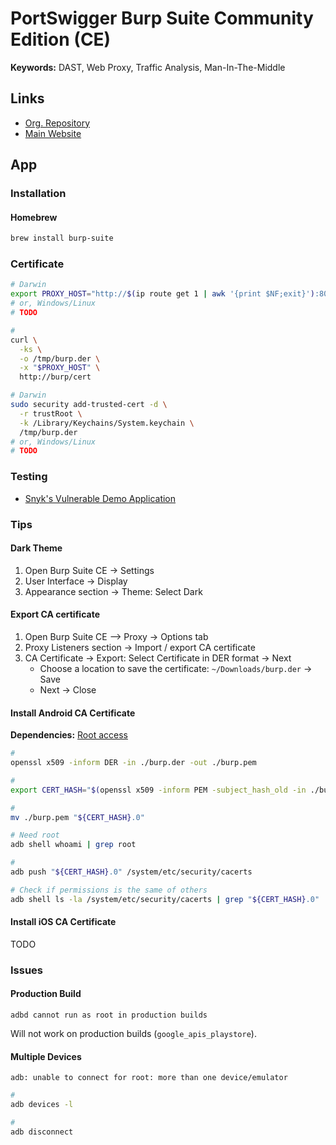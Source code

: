 # PortSwigger Burp Suite Community Edition (CE)

<!--
Released 2003-06
-->

<!--
https://app.pluralsight.com/library/courses/web-application-penetration-testing-with-burp-suite/table-of-contents
https://app.pluralsight.com/library/courses/advanced-web-application-penetration-testing-burp-suite/table-of-contents
https://app.pluralsight.com/paths/skill/web-security-testing-with-burp-suite
https://app.pluralsight.com/library/courses/writing-burp-suite-macros-plugins/table-of-contents
-->

**Keywords:** DAST, Web Proxy, Traffic Analysis, Man-In-The-Middle

## Links

- [Org. Repository](https://github.com/PortSwigger)
- [Main Website](https://portswigger.net/burp/)

## App

### Installation

#### Homebrew

```sh
brew install burp-suite
```

### Certificate

```sh
# Darwin
export PROXY_HOST="http://$(ip route get 1 | awk '{print $NF;exit}'):8080"
# or, Windows/Linux
# TODO

#
curl \
  -ks \
  -o /tmp/burp.der \
  -x "$PROXY_HOST" \
  http://burp/cert

# Darwin
sudo security add-trusted-cert -d \
  -r trustRoot \
  -k /Library/Keychains/System.keychain \
  /tmp/burp.der
# or, Windows/Linux
# TODO
```

### Testing

- [Snyk's Vulnerable Demo Application](/snyk/demo/README.md)

### Tips

#### Dark Theme

1. Open Burp Suite CE -> Settings
2. User Interface -> Display
3. Appearance section -> Theme: Select Dark

#### Export CA certificate

1. Open Burp Suite CE --> Proxy -> Options tab
2. Proxy Listeners section -> Import / export CA certificate
3. CA Certificate -> Export: Select Certificate in DER format -> Next
   - Choose a location to save the certificate: `~/Downloads/burp.der` -> Save
   - Next -> Close

<!--
curl \
  -s http://burp/cert \
  -x http://127.0.0.1:8080 \
  -o ./burp.der
-->

#### Install Android CA Certificate

**Dependencies:** [Root access](/android/sdk/platform-tools.md#root-access)

```sh
#
openssl x509 -inform DER -in ./burp.der -out ./burp.pem

#
export CERT_HASH="$(openssl x509 -inform PEM -subject_hash_old -in ./burp.pem | head -1)"

#
mv ./burp.pem "${CERT_HASH}.0"

# Need root
adb shell whoami | grep root

#
adb push "${CERT_HASH}.0" /system/etc/security/cacerts

# Check if permissions is the same of others
adb shell ls -la /system/etc/security/cacerts | grep "${CERT_HASH}.0"
```

<!--
adb kill-server
-->

#### Install iOS CA Certificate

TODO

### Issues

#### Production Build

```log
adbd cannot run as root in production builds
```

Will not work on production builds (`google_apis_playstore`).

#### Multiple Devices

```log
adb: unable to connect for root: more than one device/emulator
```

```sh
#
adb devices -l

#
adb disconnect
```
